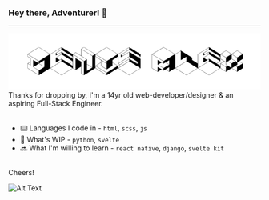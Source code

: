 ### Hey there, Adventurer! 👋
- - -

![Alt Text](https://raw.githubusercontent.com/devdenisalex/portfolio/main/image_2024-02-21_220315100.png)
<br>
Thanks for dropping by, I'm a 14yr old web-developer/designer & an aspiring Full-Stack Engineer.
<br>
<br>
- ⌨️ Languages I code in - `html`, `scss`, `js` 
- 🚧 What's WIP - `python`, `svelte` 
- 🔜 What I'm willing to learn - `react native`, `django`, `svelte kit` 
<br>
Cheers!

![Alt Text](https://tenor.com/view/peace-out-gif-22295199.gif)
